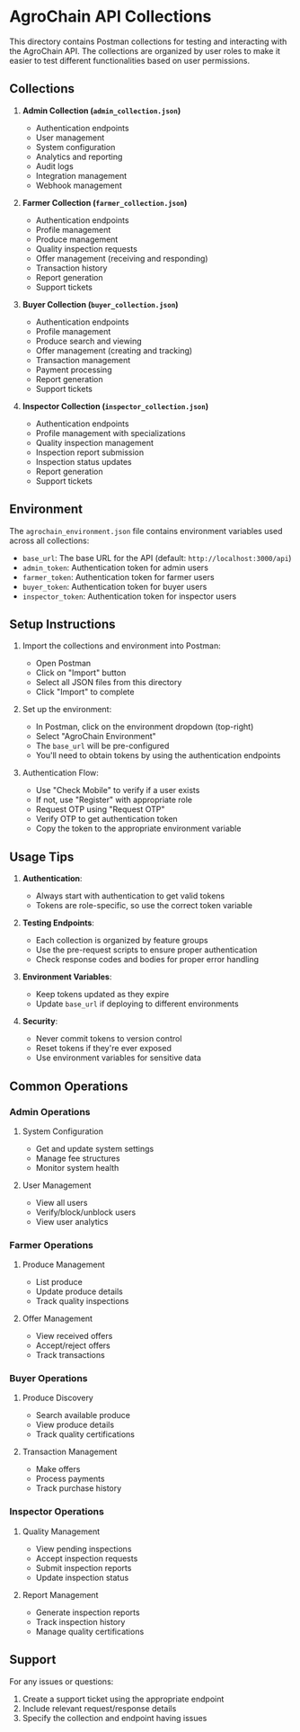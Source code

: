 # AgroChain API Collections

This directory contains Postman collections for testing and interacting with the AgroChain API. The collections are organized by user roles to make it easier to test different functionalities based on user permissions.

## Collections

1. **Admin Collection (`admin_collection.json`)**
   - Authentication endpoints
   - User management
   - System configuration
   - Analytics and reporting
   - Audit logs
   - Integration management
   - Webhook management

2. **Farmer Collection (`farmer_collection.json`)**
   - Authentication endpoints
   - Profile management
   - Produce management
   - Quality inspection requests
   - Offer management (receiving and responding)
   - Transaction history
   - Report generation
   - Support tickets

3. **Buyer Collection (`buyer_collection.json`)**
   - Authentication endpoints
   - Profile management
   - Produce search and viewing
   - Offer management (creating and tracking)
   - Transaction management
   - Payment processing
   - Report generation
   - Support tickets

4. **Inspector Collection (`inspector_collection.json`)**
   - Authentication endpoints
   - Profile management with specializations
   - Quality inspection management
   - Inspection report submission
   - Inspection status updates
   - Report generation
   - Support tickets

## Environment

The `agrochain_environment.json` file contains environment variables used across all collections:

- `base_url`: The base URL for the API (default: `http://localhost:3000/api`)
- `admin_token`: Authentication token for admin users
- `farmer_token`: Authentication token for farmer users
- `buyer_token`: Authentication token for buyer users
- `inspector_token`: Authentication token for inspector users

## Setup Instructions

1. Import the collections and environment into Postman:
   - Open Postman
   - Click on "Import" button
   - Select all JSON files from this directory
   - Click "Import" to complete

2. Set up the environment:
   - In Postman, click on the environment dropdown (top-right)
   - Select "AgroChain Environment"
   - The `base_url` will be pre-configured
   - You'll need to obtain tokens by using the authentication endpoints

3. Authentication Flow:
   - Use "Check Mobile" to verify if a user exists
   - If not, use "Register" with appropriate role
   - Request OTP using "Request OTP"
   - Verify OTP to get authentication token
   - Copy the token to the appropriate environment variable

## Usage Tips

1. **Authentication**:
   - Always start with authentication to get valid tokens
   - Tokens are role-specific, so use the correct token variable

2. **Testing Endpoints**:
   - Each collection is organized by feature groups
   - Use the pre-request scripts to ensure proper authentication
   - Check response codes and bodies for proper error handling

3. **Environment Variables**:
   - Keep tokens updated as they expire
   - Update `base_url` if deploying to different environments

4. **Security**:
   - Never commit tokens to version control
   - Reset tokens if they're ever exposed
   - Use environment variables for sensitive data

## Common Operations

### Admin Operations
1. System Configuration
   - Get and update system settings
   - Manage fee structures
   - Monitor system health

2. User Management
   - View all users
   - Verify/block/unblock users
   - View user analytics

### Farmer Operations
1. Produce Management
   - List produce
   - Update produce details
   - Track quality inspections

2. Offer Management
   - View received offers
   - Accept/reject offers
   - Track transactions

### Buyer Operations
1. Produce Discovery
   - Search available produce
   - View produce details
   - Track quality certifications

2. Transaction Management
   - Make offers
   - Process payments
   - Track purchase history

### Inspector Operations
1. Quality Management
   - View pending inspections
   - Accept inspection requests
   - Submit inspection reports
   - Update inspection status

2. Report Management
   - Generate inspection reports
   - Track inspection history
   - Manage quality certifications

## Support

For any issues or questions:
1. Create a support ticket using the appropriate endpoint
2. Include relevant request/response details
3. Specify the collection and endpoint having issues 